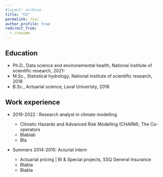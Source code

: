 ```yaml
---
#layout: archive
title: "CV"
permalink: /cv/
author_profile: true
redirect_from:
  - /resume
---
```


Education
---------------
* Ph.D., Data science and environemental health, National institute of scientific research, 2021-
* M.Sc., Statistical hydrology, National institute of scientific research, 2018
* B.Sc., Actuarial science, Laval Univeristy, 2016 

Work experience
---------------
* 2019-2022 : Research analyst in climate modelling
  * Climatic Hazards and Advanced Risk Modelling (CHARM), The Co-operators
  * Blablab
  * Bla

* Summers 2014-2015: Acturial intern
  * Actuarial pricing \| BI & Special projects, SSQ General Insurance
  * Blabla
  * Blabla
  
